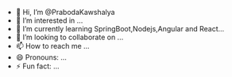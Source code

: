 - 👋 Hi, I’m @PrabodaKawshalya
- 👀 I’m interested in ...
- 🌱 I’m currently learning SpringBoot,Nodejs,Angular and React...
- 💞️ I’m looking to collaborate on ...
- 📫 How to reach me ...
- 😄 Pronouns: ...
- ⚡ Fun fact: ...

<!---
PrabodaIT/PrabodaIT is a ✨ special ✨ repository because its `README.md` (this file) appears on your GitHub profile.
You can click the Preview link to take a look at your changes.
--->

